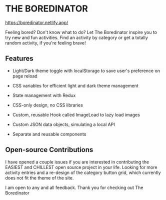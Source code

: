 # THE BOREDINATOR

https://boredinator.netlify.app/

Feeling bored? Don't know what to do? Let The Boredinator inspire you to try new and fun activities. Find an activity by category or get a totally random activity, if you're feeling brave!

## Features

- Light/Dark theme toggle with localStorage to save user's preference on page reload

- CSS variables for efficient light and dark theme management

- State management with Redux

- CSS-only design, no CSS libraries

- Custom, reusable Hook called ImageLoad to lazy load images

- Custom JSON data objects, simulating a local API

- Separate and reusable components

## Open-source Contributions

I have opened a couple issues if you are interested in contributing the EASIEST and CHILLEST open source project in your life. Looking for more activity entries and a re-design of the category button grid, which currently does not fit the theme of the site.

I am open to any and all feedback. Thank you for checking out The Boredinator